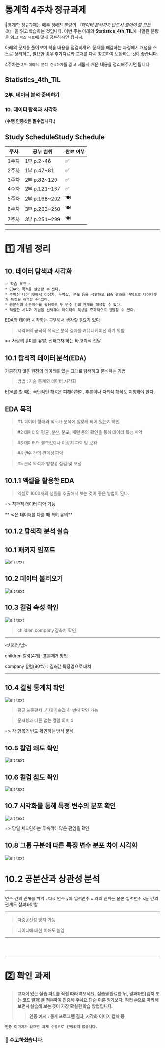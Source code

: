 # 통계학 4주차 정규과제

📌통계학 정규과제는 매주 정해진 분량의 『*데이터 분석가가 반드시 알아야 할 모든 것*』 을 읽고 학습하는 것입니다. 이번 주는 아래의 **Statistics_4th_TIL**에 나열된 분량을 읽고 `학습 목표`에 맞게 공부하시면 됩니다.

아래의 문제를 풀어보며 학습 내용을 점검하세요. 문제를 해결하는 과정에서 개념을 스스로 정리하고, 필요한 경우 추가자료와 교재를 다시 참고하여 보완하는 것이 좋습니다.

4주차는 `2부-데이터 분석 준비하기`를 읽고 새롭게 배운 내용을 정리해주시면 됩니다


## Statistics_4th_TIL

### 2부. 데이터 분석 준비하기

### 10. 데이터 탐색과 시각화

<!-- 10. 데이터 탐색과 시각화에서 10.1 탐색적 데이터 분석부터 10.4 비교 시각화 파트까지 진행해주시면 됩니다. -->



**(수행 인증샷은 필수입니다.)** 

<!-- 이번주는 확인 문제가 없고, 교재의 실습에 있는 부분을 따라해주시면 됩니다. 데이터셋과 참고자료는 노션의 정규과제란에 있는 깃허브를 활용해주시면 됩니다. -->



## Study ScheduleStudy Schedule

| 주차  | 공부 범위     | 완료 여부 |
| ----- | ------------- | --------- |
| 1주차 | 1부 p.2~46    | ✅         |
| 2주차 | 1부 p.47~81   | ✅         |
| 3주차 | 2부 p.82~120  | ✅         |
| 4주차 | 2부 p.121~167 | ✅         |
| 5주차 | 2부 p.168~202 | 🍽️         |
| 6주차 | 3부 p.203~250 | 🍽️         |
| 7주차 | 3부 p.251~299 | 🍽️         |

<!-- 여기까진 그대로 둬 주세요-->



---

# 1️⃣ 개념 정리 

## 10. 데이터 탐색과 시각화

```
✅ 학습 목표 :
* EDA의 목적을 설명할 수 있다.
* 주어진 데이터셋에서 이상치, 누락값, 분포 등을 식별하고 EDA 결과를 바탕으로 데이터셋의 특징을 해석할 수 있다.
* 공분산과 상관계수를 활용하여 두 변수 간의 관계를 해석할 수 있다.
* 적절한 시각화 기법을 선택하여 데이터의 특성을 효과적으로 전달할 수 있다.
```
EDA와 데이터 시각화는 구별해서 생각할 필요가 있다

>시각화의 궁극적 목적은 분석 결과를 커뮤니케이션 하기 위함

=> 사람의 흥미를 유발, 전하고자 하는 바 효과적 전달

## 10.1 탐색적 데이터 분석(EDA)

가공하지 않은 원천의 데이터를 있는 그대로 탐색하고 분석하는 기법

> 방법 : 기술 통계와 데이터 시각화

EDA를 할 때는 극단적인 해석은 피해야하며, 추론이나 자의적 해석도 지양해야 한다.

## EDA 목적  
  >#1. 데이터 형태와 척도가 분석에 알맞게 되어 있는지 확인

  >#2 데이터의 평균 ,분산, 분포, 패턴 등의 확인을 통해 데이터 특성 파악

  >#3 데이터의 결측값이나 이상치 파악 및 보완
  
  >#4 변수 간의 관계성 파악
  
  >#5 분석 목적과 방향성 점검 및 보정 
## 10.1.1 엑셀을 활용한 EDA

>엑셀로 1000개의 샘플을 추출해서 보는 것이 좋은 방법이 된다.

=> 직관적 데이터 파악 가능

** 적은 데이터를 다룰 때 특히 유의**

## 10.1.2 탐색적 분석 실습

## 10.1 패키지 임포트

![alt text](image-1.png)

## 10.2 데이터 불러오기 
![alt text](image-2.png)

## 10.3 컬럼 속성 확인
![alt text](image-3.png)

>children,company 결측치 확인 
---
<처리방법>

children 칼럼(4개):  표본제거 방법

company 칼럼(90%) : 결측값 특정명으로 대치

---
## 10.4 칼럼 통계치 확인 

![alt text](image-4.png)

>평균,표준편차 ,최대 최솟값 한 번에 확인 가능

> 문자형과 다른 없는 칼럼 의미 x

=> 각 항목의 빈도 확인하는 방식 분석

## 10.5 칼럼 왜도 확인

![alt text](image-5.png)

## 10.6 컬럼 첨도 확인
![alt text](image-6.png) 

## 10.7 시각화를 통해 특정 변수의 분포 확인

![alt text](image-7.png)

=> 당일 체크인하는 투숙객이 많은 편임을 확인

## 10.8 그룹 구분에 따른 특정 변수 분포 차이 시각화
![alt text](image-8.png)

# 10.2 공분산과 상관성 분석
---

변수 간의 관계를 파악 :
타깃 변수 y와 입력변수 x 와의 관계는 물론 입력변수 x들 간의 관계도 살펴봐야함

---

> 다중공신성 방지 가능

> 데이터에 대한 이해도 높임


---
<br>
<br>

---

# 2️⃣ 확인 과제

> **교재에 있는 실습 파트를 직접 따라 해보세요. 실습을 완료한 뒤, 결과화면(캡처 또는 코드 결과)을 첨부하여 인증해 주세요.단순 이론 암기보다, 직접 손으로 따라해보면서 실습해 보는 것이 가장 확실한 학습 방법입니다.**
>
> > **인증 예시 : 통계 프로그램 결과, 시각화 이미지 캡처 등**

<!-- 이 주석을 지우고 “실습 결과 화면(캡처)을 이곳에 첨부해주세요.-->

~~~
인증 이미지가 없으면 과제 수행으로 인정되지 않습니다.
~~~





### 🎉 수고하셨습니다.